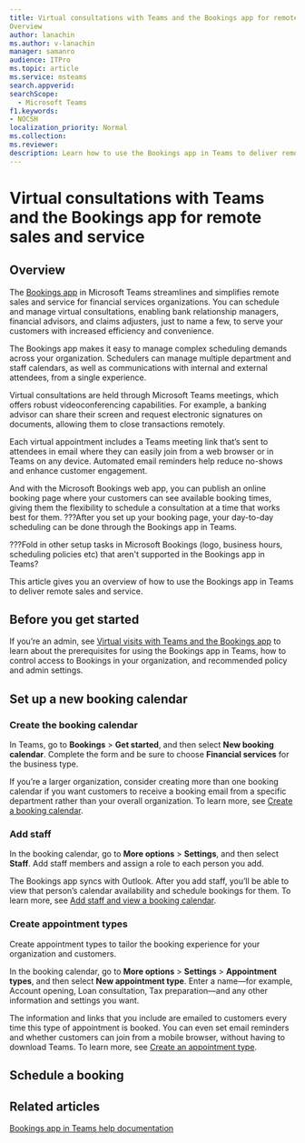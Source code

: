 ```yaml
---
title: Virtual consultations with Teams and the Bookings app for remote sales and service
Overview
author: lanachin
ms.author: v-lanachin
manager: samanro
audience: ITPro
ms.topic: article 
ms.service: msteams 
search.appverid: 
searchScope:
  - Microsoft Teams
f1.keywords:
- NOCSH
localization_priority: Normal
ms.collection: 
ms.reviewer: 
description: Learn how to use the Bookings app in Teams to deliver remote sales and service in your financial services organization. 
---
```


# Virtual consultations with Teams and the Bookings app for remote sales and service

## Overview

The [Bookings app](https://support.microsoft.com/office/what-is-bookings-42d4e852-8e99-4d8f-9b70-d7fc93973cb5) in Microsoft Teams streamlines and simplifies remote sales and service for financial services organizations. You can schedule and manage virtual consultations, enabling bank relationship managers, financial advisors, and claims adjusters, just to name a few, to serve your customers with increased efficiency and convenience.

The Bookings app makes it easy to manage complex scheduling demands across your organization. Schedulers can manage multiple department and staff calendars, as well as communications with internal and external attendees, from a single experience.

Virtual consultations are held through Microsoft Teams meetings, which offers robust videoconferencing capabilities. For example, a banking advisor can share their screen and request electronic signatures on documents, allowing them to close transactions remotely.

Each virtual appointment includes a Teams meeting link that’s sent to attendees in email where they can easily join from a web browser or in Teams on any device. Automated email reminders help reduce no-shows and enhance customer engagement.

And with the Microsoft Bookings web app, you can publish an online booking page where your customers can see available booking times, giving them the flexibility to schedule a consultation at a time that works best for them. ???After you set up your booking page, your day-to-day scheduling can be done through the Bookings app in Teams.

???Fold in other setup tasks in Microsoft Bookings (logo, business hours, scheduling policies etc) that aren't supported in the Bookings app in Teams?

This article gives you an overview of how to use the Bookings app in Teams to deliver remote sales and service.

## Before you get started

If you’re an admin, see [Virtual visits with Teams and the Bookings app](bookings-app-admin.md) to learn about the prerequisites for using the Bookings app in Teams, how to control access to Bookings in your organization, and recommended policy and admin settings.

## Set up a new booking calendar

### Create the booking calendar

In Teams, go to **Bookings** > **Get started**, and then select **New booking calendar**. Complete the form and be sure to choose **Financial services** for the business type.

If you’re a larger organization, consider creating more than one booking calendar if you want customers to receive a booking email from a specific department rather than your overall organization. 
To learn more, see [Create a booking calendar](https://support.microsoft.com//office/create-a-bookings-calendar-921cfd26-a24d-4aca-9004-561594112148).

### Add staff

In the booking calendar, go to **More options** > **Settings**, and then select **Staff**. Add staff members and assign a role to each person you add.

The Bookings app syncs with Outlook. After you add staff, you’ll be able to view that person’s calendar availability and schedule bookings for them. To learn more, see [Add staff and view a booking calendar](https://support.microsoft.com/office/add-staff-and-view-a-bookings-calendar-6c579f61-8adb-4514-9458-021de2023fa0).  

### Create appointment types

Create appointment types to tailor the booking experience for your organization and customers.

In the booking calendar, go to **More options** > **Settings** > **Appointment types**, and then select **New appointment type**. Enter a name&mdash;for example, Account opening, Loan consultation, Tax preparation&mdash;and any other information and settings you want.

The information and links that you include are emailed to customers every time this type of appointment is booked. You can even set email reminders and whether customers can join from a mobile browser, without having to download Teams. To learn more, see [Create an appointment type](https://support.microsoft.com/office/create-an-appointment-type-810eac77-6a65-4dc8-964d-c00eadf43887).

## Schedule a booking


## Related articles

[Bookings app in Teams help documentation](https://support.office.com/article/apps-and-services-cc1fba57-9900-4634-8306-2360a40c665b?#PickTab=Bookings)

